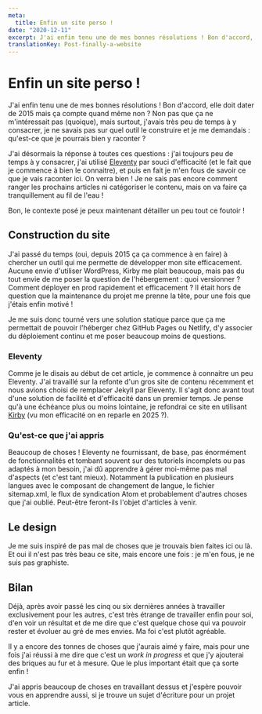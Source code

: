 ```yaml
---
meta:
  title: Enfin un site perso !
date: "2020-12-11"
excerpt: J'ai enfin tenu une de mes bonnes résolutions ! Bon d'accord, elle doit dater de 2015 mais ça compte quand même non ?
translationKey: Post-finally-a-website
---
```


# Enfin un site perso !

J'ai enfin tenu une de mes bonnes résolutions ! Bon d'accord, elle doit dater de 2015 mais ça compte quand même non ? Non pas que ça ne m'intéressait pas (quoique), mais surtout, 
j'avais très peu de temps à y consacrer, je ne savais pas sur quel outil le construire et je me demandais : qu'est-ce que je pourrais bien y raconter ?

J'ai désormais la réponse à toutes ces questions : j'ai toujours peu de temps à y consacrer, j'ai utilisé [Eleventy](https://www.11ty.dev/) par souci d'efficacité (et le fait que je commence à bien le connaitre), et puis en fait je m'en fous de savoir ce que je vais raconter ici.
On verra bien ! Je ne sais pas encore comment ranger les prochains articles ni catégoriser le contenu, mais on va faire ça tranquillement au fil de l'eau !

Bon, le contexte posé je peux maintenant détailler un peu tout ce foutoir !


## Construction du site

J'ai passé du temps (oui, depuis 2015 ça ça commence à en faire) à chercher un outil qui me permette de développer mon site efficacement.
Aucune envie d'utiliser WordPress, Kirby me plait beaucoup, mais pas du tout envie de me poser la question de l'hébergement : quoi versionner ? Comment déployer en prod rapidement et efficacement ?
Il était hors de question que la maintenance du projet me prenne la tête, pour une fois que j'étais enfin motivé !

Je me suis donc tourné vers une solution statique parce que ça me permettait de pouvoir l'héberger chez GitHub Pages ou Netlify, d'y associer du déploiement continu et me poser beaucoup moins de questions.


### Eleventy

Comme je le disais au début de cet article, je commence à connaitre un peu Eleventy. J'ai travaillé sur la refonte d'un gros site de contenu récemment et nous avions choisi de remplacer Jekyll par Eleventy.
Il s'agit donc avant tout d'une solution de facilité et d'efficacité dans un premier temps. Je pense qu'à une échéance plus ou moins lointaine, je refondrai ce site en utilisant [Kirby](https://getkirby.com/) (vu mon efficacité on en reparle en 2025 ?).


### Qu'est-ce que j'ai appris

Beaucoup de choses !  Eleventy ne fournissant, de base, pas énormément de fonctionnalités et tombant souvent sur des tutoriels incomplets ou pas adaptés à mon besoin, j'ai dû apprendre à gérer moi-même pas mal d'aspects (et c'est tant mieux). Notamment la publication en plusieurs 
langues avec le composant de changement de langue, le fichier sitemap.xml, le flux de syndication Atom et probablement d'autres choses que j'ai oublié. Peut-être feront-ils l'objet d'articles à venir.


## Le design

Je me suis inspiré de pas mal de choses que je trouvais bien faites ici ou là. Et oui il n'est pas très beau ce site, mais encore une fois : je m'en fous, je ne suis pas graphiste.


## Bilan

Déjà, après avoir passé les cinq ou six dernières années à travailler exclusivement pour les autres, 
c'est très étrange de travailler enfin pour soi, d'en voir un résultat et de me dire que c'est quelque chose qui va pouvoir rester et évoluer au gré de mes envies. Ma foi c'est plutôt agréable.

Il y a encore des tonnes de choses que j'aurais aimé y faire, mais pour une fois j'ai réussi à me dire que c'est un <i lang="en">work in progress</i> et que j'y ajouterai des briques au fur et à mesure. Que le plus important était que ça sorte enfin !

J'ai appris beaucoup de choses en travaillant dessus et j'espère pouvoir vous en apprendre aussi, si je trouve un sujet d'écriture pour un projet article.
